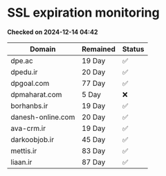 # SSL expiration monitoring

**Checked on 2024-12-14 04:42**

| Domain | Remained | Status       |
|--------|----------|--------------|
| dpe.ac     | 19 Day   | ✅ |
| dpedu.ir     | 20 Day   | ✅ |
| dpgoal.com     | 77 Day   | ✅ |
| dpmaharat.com     | 5 Day   | ❌ |
| borhanbs.ir     | 19 Day   | ✅ |
| danesh-online.com     | 20 Day   | ✅ |
| ava-crm.ir     | 19 Day   | ✅ |
| darkoobjob.ir     | 45 Day   | ✅ |
| mettis.ir     | 83 Day   | ✅ |
| liaan.ir     | 87 Day   | ✅ |
